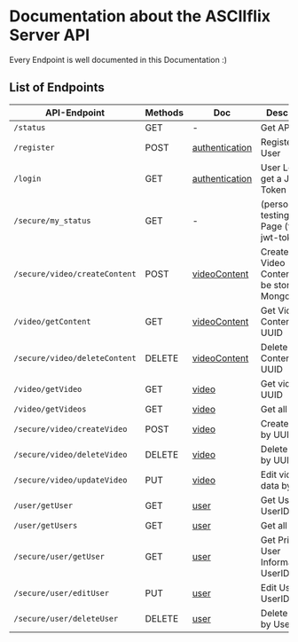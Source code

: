 # Documentation about the ASCIIflix Server API

Every Endpoint is well documented in this Documentation :)

## List of Endpoints

| API-Endpoint                  | Methods | Doc                                   | Description                                            |
| ----------------------------- | ------- | ------------------------------------- | ------------------------------------------------------ |
| `/status`                     | GET     | -                                     | Get API Status                                         |
| `/register`                   | POST    | [authentication](./authentication.md) | Register a User                                        |
| `/login`                      | GET     | [authentication](./authentication.md) | User Login to get a JWT Token                          |
| `/secure/my_status`           | GET     | -                                     | (personalized) testing Status Page (testing jwt-token) |
| `/secure/video/createContent` | POST    | [videoContent](./videoContent.md)     | Create/Upload Video Content, will be stored in MongoDB |
| `/video/getContent`           | GET     | [videoContent](./videoContent.md)     | Get Video Content by UUID                              |
| `/secure/video/deleteContent` | DELETE  | [videoContent](./videoContent.md)     | Delete Video Content by UUID                           |
| `/video/getVideo`             | GET     | [video](./video.md)                   | Get video by UUID                                      |
| `/video/getVideos`            | GET     | [video](./video.md)                   | Get all videos                                         |
| `/secure/video/createVideo`   | POST    | [video](./video.md)                   | Create video by UUID                                   |
| `/secure/video/deleteVideo`   | DELETE  | [video](./video.md)                   | Delete video by UUID                                   |
| `/secure/video/updateVideo`   | PUT     | [video](./video.md)                   | Edit video data by UUID                                |
| `/user/getUser`               | GET     | [user](./user.md)                     | Get User by UserID                                     |
| `/user/getUsers`              | GET     | [user](./user.md)                     | Get all Users                                          |
| `/secure/user/getUser`        | GET     | [user](./user.md)                     | Get Private-User Information by UserID                 |
| `/secure/user/editUser`       | PUT     | [user](./user.md)                     | Edit User by UserID                                    |
| `/secure/user/deleteUser`     | DELETE  | [user](./user.md)                     | Delete User by UserID                                  |